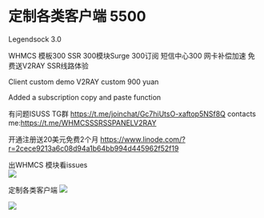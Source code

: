 # 定制各类客户端 5500 

Legendsock 3.0

WHMCS 模板300 SSR 300模块Surge 300订阅 短信中心300 网卡补偿加速
免费送V2RAY SSR线路体验

Client custom demo
V2RAY custom 900 yuan

Added a subscription copy and paste function

有问题ISUSS TG群 https://t.me/joinchat/Gc7hiUtsO-xaftop5NSf8Q
contacts me:https://t.me/WHMCSSSRSSPANELV2RAY



开通注册送20美元免费2个月	https://www.linode.com/?r=2cece9213a6c08d94a1b64bb994d445962f52f19

出WHMCS 模块看issues  
![](https://user-images.githubusercontent.com/6214084/44065117-7a3c65c8-9f9b-11e8-8f99-5571f4c93047.png)

定制各类客户端
![](https://user-images.githubusercontent.com/6214084/44435046-bd2e8500-a5e0-11e8-9eec-a1e9176e6046.png)

![](https://user-images.githubusercontent.com/6214084/44435639-65dde400-a5e3-11e8-897b-68abee224a03.png)

